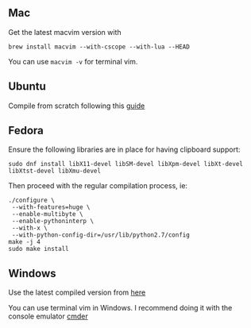 ## Mac
Get the latest macvim version with 
    
    brew install macvim --with-cscope --with-lua --HEAD

You can use `macvim -v` for terminal vim.

## Ubuntu
Compile from scratch following this [guide](http://zaiste.net/2013/05/compiling_vim_with_ruby_and_python_support_on_ubuntu/)

## Fedora
Ensure the following libraries are in place for having clipboard support:

```
sudo dnf install libX11-devel libSM-devel libXpm-devel libXt-devel libXtst-devel libXmu-devel
```

Then proceed with the regular compilation process, ie:

```
./configure \
 --with-features=huge \
 --enable-multibyte \
 --enable-pythoninterp \
 --with-x \
 --with-python-config-dir=/usr/lib/python2.7/config
make -j 4
sudo make install
```

## Windows
Use the latest compiled version from [here](http://solar-blogg.blogspot.ca/p/vim-build.html)

You can use terminal vim in Windows. I recommend doing it with the console emulator [cmder](http://bliker.github.io/cmder/)
